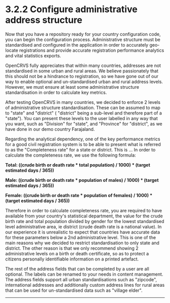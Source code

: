 # 3.2.2 Configure administrative address structure

Now that you have a repository ready for your country configuration code, you can begin the configuration process.  Administrative structure must be standardised and configured in the application in order to accurately geo-locate registrations and provide accurate registration performance analytics and vital statistics exports. &#x20;

OpenCRVS fully appreciates that within many countries, addresses are not standardised in some urban and rural areas.  We believe passionately that this should not be a hindrance to registration, so we have gone out of our way to enable optional and un-standardised urban and rural address levels.   However, we must ensure at least some administrative structure standardisation in order to calculate key metrics. &#x20;

After testing OpenCRVS in many countries, we decided to enforce 2 levels of administrative structure standardisation. These can be assumed to map to "state" and "district" ( "district" being a sub-level and therefore part of a "state").  You can present these levels to the user labelled in any way that you want, such as "Division" for "state", and "Province" for "district", as we have done in our demo country Farajaland.

Regarding the analytical dependency, one of the key performance metrics for a good civil registration system is to be able to present what is referred to as the "Completeness rate" for a state or district.  This is ...  In order to calculate the completeness rate, we use the following formula:

**Total: ((crude birth or death rate \* total population) / 1000) \* (target estimated days / 365))**

**Male: ((crude birth or death rate \* population of males) / 1000) \* (target estimated days / 365))**

**Female: ((crude birth or death rate \* population of females) / 1000) \* (target estimated days / 365))**

Therefore in order to calculate completeness rate, you are required to have available from your country's statistical department, the value for the crude birth rate and total population divided by gender for the lowest standardised level administrative area, ie district (crude death rate is a national value).  In our experience it is unrealistic to expect that countries have accurate data for these parameters below a 2nd administrative level.  This is one of the main reasons why we decided to restrict standardisation to only state and district.   The other reason is that we only recommend showing 2 administrative levels on a birth or death certificate, so as to protect a citizens personally identifiable information on a printed artefact.

The rest of the address fields that can be completed by a user are all optional.  The labels can be renamed to your needs in content management.  The address fields support all urban standardisations such as "zipcode", international addresses and additionally custom address lines for rural areas that can be used for un-standardised data such as "village elder".

****
